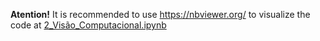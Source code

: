 **Atention!** It is recommended to use https://nbviewer.org/ to visualize the code at [2_Visão_Computacional.ipynb](https://github.com/CarlosEstellita/Atlantico-Academy-Bootcamp/blob/main/1.%20Activities/2_Vis%C3%A3o_Computacional.ipynb)
